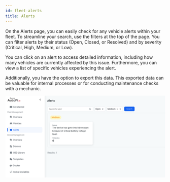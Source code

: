 ```yaml
---
id: fleet-alerts
title: Alerts
---
```


On the Alerts page, you can easily check for any vehicle alerts within your fleet. To
streamline your search, use the filters at the top of the page. You can filter alerts by
their status (Open, Closed, or Resolved) and by severity (Critical, High, Medium, or Low).

You can click on an alert to access detailed information, including how many vehicles
are currently affected by this issue. Furthermore, you can view a list of specific vehicles
experiencing the alert.

Additionally, you have the option to export this data. This exported data can be
valuable for internal processes or for conducting maintenance checks with a mechanic.

![Alerts example](/img/cloud/fleet/alerts/alerts_example.png)

